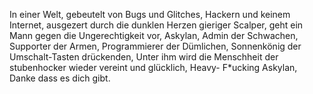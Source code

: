 In einer Welt,
gebeutelt von Bugs und Glitches,
Hackern und keinem Internet,
ausgezert durch die dunklen Herzen gieriger Scalper,
geht ein Mann gegen die Ungerechtigkeit vor,
Askylan,
Admin der Schwachen,
Supporter der Armen,
Programmierer der Dümlichen,
Sonnenkönig der Umschalt-Tasten drückenden,
Unter ihm wird die Menschheit der stubenhocker wieder vereint und glücklich,
Heavy- F*ucking Askylan,
Danke dass es dich gibt.

<!---
Askylan/Askylan is a ✨ special ✨ repository because its `README.md` (this file) appears on your GitHub profile.
You can click the Preview link to take a look at your changes.
--->

